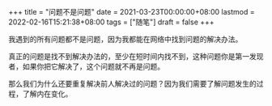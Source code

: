 +++
title = "问题不是问题"
date = 2021-03-23T00:00:00+08:00
lastmod = 2022-02-16T15:21:38+08:00
tags = ["随笔"]
draft = false
+++

我遇到的所有问题都不是问题，因为我都能在网络中找到问题的解决办法。

真正的问题是找不到解决办法的，至少在短时间内找不到，这种问题你是第一发现者，如果你把它解决了，这个问题就不再是问题。

那么我们为什么还要重复解决前人解决过的问题？因为我们需要了解问题发生的过程，了解内在变化。